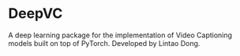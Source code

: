 # DeepVC
A deep learning package for the implementation of Video Captioning models built on top of PyTorch.
Developed by Lintao Dong.
